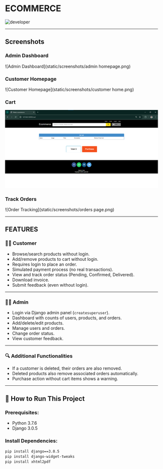 # ECOMMERCE
![developer](https://img.shields.io/badge/Developed%20By%20%3A-Neha-blue)

---

## Screenshots

### Admin Dashboard
![Admin Dashboard](static/screenshots/admin homepage.png)

### Customer Homepage
![Customer Homepage](static/screenshots/customer home.png)

### Cart
![Cart Page](static/screenshots/cart.png)

### Track Orders
![Order Tracking](static/screenshots/orders page.png)

---

## FEATURES

### 👩‍💼 Customer
- Browse/search products without login.
- Add/remove products to cart without login.
- Requires login to place an order.
- Simulated payment process (no real transactions).
- View and track order status (Pending, Confirmed, Delivered).
- Download invoice.
- Submit feedback (even without login).

---

### 🧑‍💼 Admin
- Login via Django admin panel (`createsuperuser`).
- Dashboard with counts of users, products, and orders.
- Add/delete/edit products.
- Manage users and orders.
- Change order status.
- View customer feedback.

---

### 🔍 Additional Functionalities
- If a customer is deleted, their orders are also removed.
- Deleted products also remove associated orders automatically.
- Purchase action without cart items shows a warning.

---

## 🚀 How to Run This Project

### Prerequisites:
- Python 3.7.6
- Django 3.0.5

### Install Dependencies:
```bash
pip install django==3.0.5
pip install django-widget-tweaks
pip install xhtml2pdf
